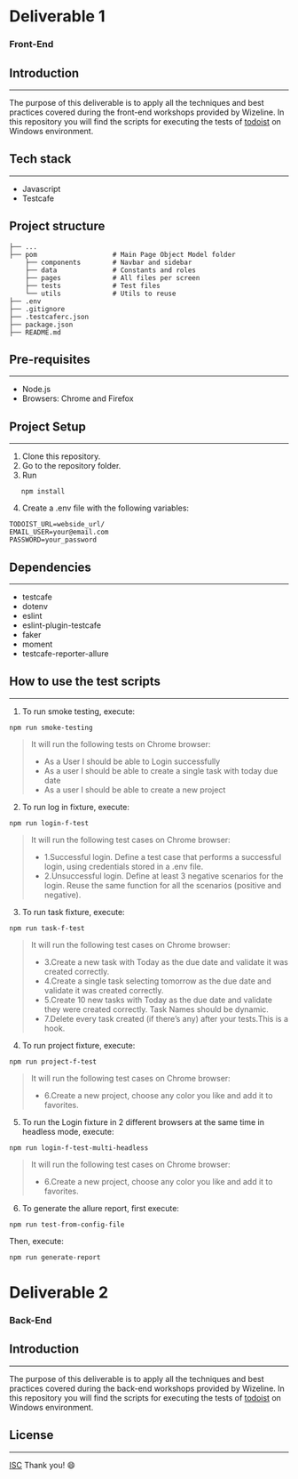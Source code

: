# Deliverable 1
### Front-End

## Introduction
- - - -
The purpose of this deliverable is to apply all the techniques and best practices covered during the front-end workshops provided by Wizeline. In this repository you will find the scripts for executing the tests of [todoist](https://todoist.com/) on Windows environment.

## Tech stack
- - - -
- Javascript
- Testcafe

## Project structure
```
├── ...                  
├── pom                   # Main Page Object Model folder
    ├── components        # Navbar and sidebar
    ├── data              # Constants and roles
    ├── pages             # All files per screen
    ├── tests             # Test files
    └── utils             # Utils to reuse
├── .env 
├── .gitignore
├── .testcaferc.json
├── package.json
├── README.md     
```
## Pre-requisites
- - - -
- Node.js
- Browsers: Chrome and Firefox

## Project Setup
- - - -
1. Clone this repository.
2. Go to the repository folder.
3. Run 
```
   npm install
```
4. Create a .env file with the following variables:
```
TODOIST_URL=webside_url/
EMAIL_USER=your@email.com
PASSWORD=your_password
```

## Dependencies
- - - -
- testcafe
- dotenv
- eslint
- eslint-plugin-testcafe
- faker
- moment
- testcafe-reporter-allure

## How to use the test scripts
- - - -
1. To run smoke testing, execute:
```
npm run smoke-testing
```
> It will run the following tests on Chrome browser:
>
>* As a User I should be able to Login successfully
>* As a user I should be able to create a single task with today due date
>* As a user I should be able to create a new project

2. To run log in fixture, execute:
```
npm run login-f-test
```
> It will run the following test cases on Chrome browser:
>
>* 1.Successful login. Define a test case that performs a successful login, using
   credentials stored in a .env file.
>* 2.Unsuccessful login. Define at least 3 negative scenarios for the login. Reuse
   the same function for all the scenarios (positive and negative).

3. To run task fixture, execute:
```
npm run task-f-test
```
> It will run the following test cases on Chrome browser:
>
>* 3.Create a new task with Today as the due date and validate it was created
   correctly.
>* 4.Create a single task selecting tomorrow as the due date and validate it was
      created correctly.
>* 5.Create 10 new tasks with Today as the due date and validate they were
      created correctly. Task Names should be dynamic.
>* 7.Delete every task created (if there’s any) after your tests.This is a hook.


4. To run project fixture, execute:
```
npm run project-f-test
```
> It will run the following test cases on Chrome browser:
>
>* 6.Create a new project, choose any color you like and add it to favorites.

5. To run the Login fixture in 2 different browsers at the
   same time in headless mode, execute:
```
npm run login-f-test-multi-headless
```
> It will run the following test cases on Chrome browser:
>
>* 6.Create a new project, choose any color you like and add it to favorites.
 
6. To generate the allure report, first execute:
```
npm run test-from-config-file
```
Then, execute:
```
npm run generate-report
```

# Deliverable 2
### Back-End

## Introduction
- - - -
The purpose of this deliverable is to apply all the techniques and best practices covered during the back-end workshops provided by Wizeline. In this repository you will find the scripts for executing the tests of [todoist](https://todoist.com/) on Windows environment.


## License
- - - -
[ISC](https://choosealicense.com/licenses/isc/)
Thank you!
:smile:
